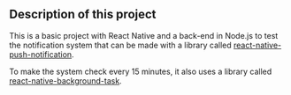 ## Description of this project
This is a basic project with React Native and a back-end in Node.js to test the notification system that can be made with a library called
[react-native-push-notification](https://github.com/zo0r/react-native-push-notification).

To make the system check every 15 minutes, it also uses a library called
[react-native-background-task](https://github.com/jamesisaac/react-native-background-task).
